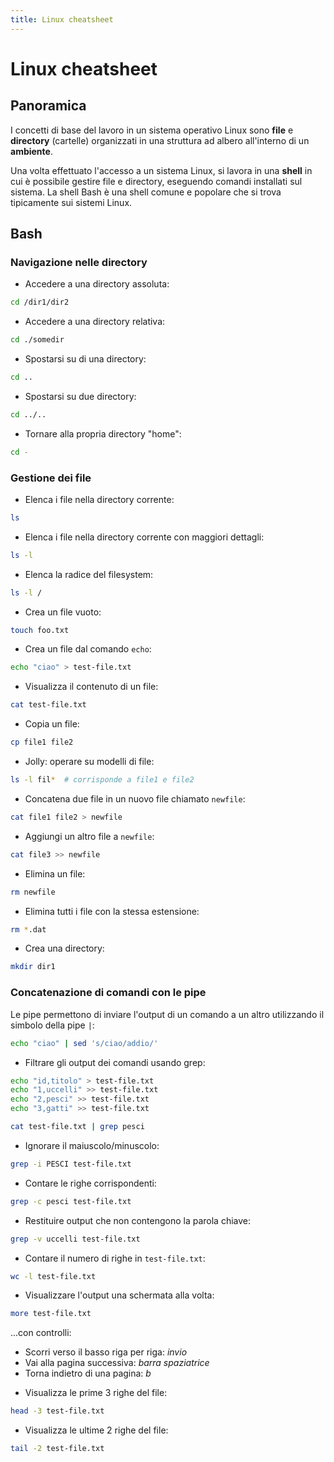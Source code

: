 ```yaml
---
title: Linux cheatsheet
---
```


# Linux cheatsheet

## Panoramica

I concetti di base del lavoro in un sistema operativo Linux sono **file** e **directory** (cartelle) organizzati in
una struttura ad albero all'interno di un **ambiente**.

Una volta effettuato l'accesso a un sistema Linux, si lavora in una **shell** in cui è possibile gestire file e directory,
eseguendo comandi installati sul sistema. La shell Bash è una shell comune e popolare che
si trova tipicamente sui sistemi Linux.

## Bash

### Navigazione nelle directory

* Accedere a una directory assoluta:

```bash
cd /dir1/dir2
```

* Accedere a una directory relativa:

```bash
cd ./somedir
```

* Spostarsi su di una directory:

```bash
cd ..
```

* Spostarsi su due directory:

```bash
cd ../..
```

* Tornare alla propria directory "home":

```bash
cd -
```

### Gestione dei file

* Elenca i file nella directory corrente:

```bash
ls
```

* Elenca i file nella directory corrente con maggiori dettagli:

```bash
ls -l
```

* Elenca la radice del filesystem:

```bash
ls -l /
```

* Crea un file vuoto:

```bash
touch foo.txt
```

* Crea un file dal comando `echo`:

```bash
echo "ciao" > test-file.txt
```

* Visualizza il contenuto di un file:

```bash
cat test-file.txt
```

* Copia un file:

```bash
cp file1 file2
```

* Jolly: operare su modelli di file:

```bash
ls -l fil*  # corrisponde a file1 e file2
```

* Concatena due file in un nuovo file chiamato `newfile`:

```bash
cat file1 file2 > newfile
```

* Aggiungi un altro file a `newfile`:

```bash
cat file3 >> newfile
```

* Elimina un file:

```bash
rm newfile
```

* Elimina tutti i file con la stessa estensione:

```bash
rm *.dat
```

* Crea una directory:

```bash
mkdir dir1
```

### Concatenazione di comandi con le pipe

Le pipe permettono di inviare l'output di un comando a un altro utilizzando il simbolo della pipe `|`:

```bash
echo "ciao" | sed 's/ciao/addio/'
```

* Filtrare gli output dei comandi usando grep:

```bash
echo "id,titolo" > test-file.txt
echo "1,uccelli" >> test-file.txt
echo "2,pesci" >> test-file.txt
echo "3,gatti" >> test-file.txt

cat test-file.txt | grep pesci
```

* Ignorare il maiuscolo/minuscolo:

```bash
grep -i PESCI test-file.txt
```

* Contare le righe corrispondenti:

```bash
grep -c pesci test-file.txt
```

* Restituire output che non contengono la parola chiave:

```bash
grep -v uccelli test-file.txt
```

* Contare il numero di righe in `test-file.txt`:

```bash
wc -l test-file.txt
```

* Visualizzare l'output una schermata alla volta:

```bash
more test-file.txt
```

...con controlli:

- Scorri verso il basso riga per riga: *invio*
- Vai alla pagina successiva: *barra spaziatrice*
- Torna indietro di una pagina: *b*

* Visualizza le prime 3 righe del file:

```bash
head -3 test-file.txt
```

* Visualizza le ultime 2 righe del file:

```bash
tail -2 test-file.txt
```
